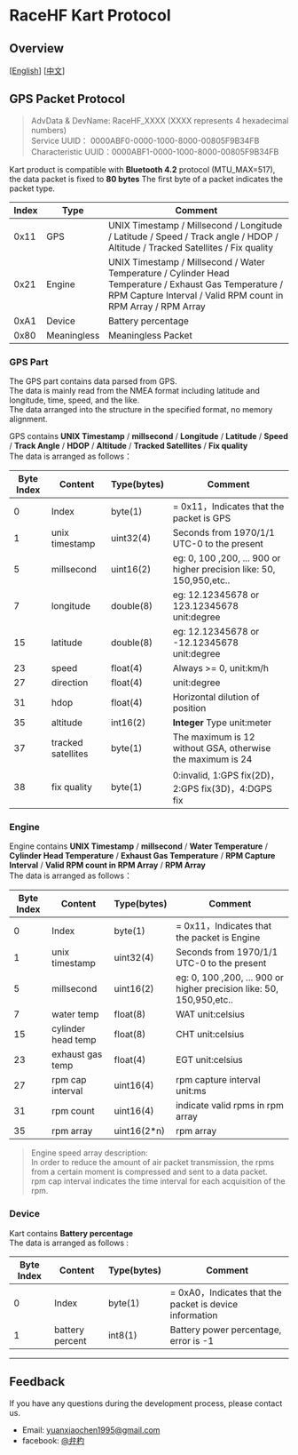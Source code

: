 # RaceHF Kart Protocol

## Overview

\[[English](README.md)\]
[[中文](README_zh.md)\]

## GPS Packet Protocol

> AdvData & DevName:   RaceHF_XXXX (XXXX represents 4 hexadecimal numbers)  
> Service UUID：       0000ABF0-0000-1000-8000-00805F9B34FB  
> Characteristic UUID：0000ABF1-0000-1000-8000-00805F9B34FB

Kart product is compatible with **Bluetooth 4.2** protocol (MTU_MAX=517),
the data packet is fixed to **80 bytes** The first byte of a packet indicates the packet type.

Index | Type        | Comment
---   | ---         | ---
0x11  | GPS         | UNIX Timestamp / Millsecond  / Longitude / Latitude / Speed / Track angle / HDOP / Altitude / Tracked Satellites / Fix quality
0x21  | Engine      | UNIX Timestamp / Millsecond  / Water Temperature / Cylinder Head Temperature / Exhaust Gas Temperature / RPM Capture Interval / Valid RPM count in RPM Array / RPM Array
0xA1  | Device      | Battery percentage
0x80  | Meaningless | Meaningless Packet

### GPS Part

The GPS part contains data parsed from GPS.  
The data is mainly read from the NMEA format including latitude and longitude, time, speed, and the like.  
The data arranged into the structure in the specified format, no memory alignment.

GPS contains **UNIX Timestamp** / **millsecond**  / **Longitude** / **Latitude** / **Speed** / **Track Angle** / **HDOP** / **Altitude** / **Tracked Satellites**  / **Fix quality**  
The data is arranged as follows：

Byte Index | Content             | Type(bytes) | Comment
---        | ---                 | ---         | ---
0          | Index               | byte(1)     | = 0x11，Indicates that the packet is GPS
1          | unix timestamp      | uint32(4)   | Seconds from 1970/1/1 UTC-0 to the present
5          | millsecond          | uint16(2)   | eg: 0, 100 ,200, ... 900 or higher precision like: 50, 150,950,etc..
7          | longitude           | double(8)   | eg: 12.12345678 or 123.12345678 unit:degree
15         | latitude            | double(8)   | eg: 12.12345678 or -12.12345678 unit:degree
23         | speed               | float(4)    | Always >= 0, unit:km/h
27         | direction           | float(4)    | unit:degree
31         | hdop                | float(4)    | Horizontal dilution of position
35         | altitude            | int16(2)    | **Integer** Type unit:meter
37         | tracked satellites  | byte(1)     | The maximum is 12 without GSA, otherwise the maximum is 24
38         | fix quality         | byte(1)     | 0:invalid, 1:GPS fix(2D)，2:GPS fix(3D)，4:DGPS fix

### Engine

Engine contains **UNIX Timestamp** / **millsecond**  / **Water Temperature** / **Cylinder Head Temperature** / **Exhaust Gas Temperature** / **RPM Capture Interval** / **Valid RPM count in RPM Array** / **RPM Array**  
The data is arranged as follows：

Byte Index | Content             | Type(bytes) | Comment
---        | ---                 | ---         | ---
0          | Index               | byte(1)     | = 0x11，Indicates that the packet is Engine
1          | unix timestamp      | uint32(4)   | Seconds from 1970/1/1 UTC-0 to the present
5          | millsecond          | uint16(2)   | eg: 0, 100 ,200, ... 900 or higher precision like: 50, 150,950,etc..
7          | water temp          | float(8)    | WAT unit:celsius
15         | cylinder head temp  | float(8)    | CHT unit:celsius
23         | exhaust gas temp    | float(4)    | EGT unit:celsius
27         | rpm cap interval    | uint16(4)   | rpm capture interval unit:ms
31         | rpm count           | uint16(4)   | indicate valid rpms in rpm array
35         | rpm array           | uint16(2*n) | rpm array

> Engine speed array description:  
> In order to reduce the amount of air packet transmission, the rpms from a certain moment is compressed and sent to a data packet.  
> rpm cap interval indicates the time interval for each acquisition of the rpm.

### Device

Kart contains **Battery percentage**  
The data is arranged as follows :

Byte Index | Content             | Type(bytes) | Comment
---        | ---                 | ---         | ---
0          | Index               | byte(1)     | = 0xA0，Indicates that the packet is device information
1          | battery percent     | int8(1)     | Battery power percentage, error is -1

***

## Feedback

If you have any questions during the development process, please contact us.

- Email: [yuanxiaochen1995@gmail.com](yuanxiaochen1995@gmail.com)
- facebook: [@弁杓](https://www.facebook.com/profile.php?id=100015307727134)
